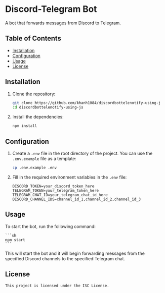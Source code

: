 # Discord-Telegram Bot

A bot that forwards messages from Discord to Telegram.

## Table of Contents

-   [Installation](#installation)
-   [Configuration](#configuration)
-   [Usage](#usage)
-   [License](#license)

## Installation

1. Clone the repository:

    ```sh
    git clone https://github.com/khanh1084/discordbottelenotify-using-js
    cd discordbottelenotify-using-js
    ```

2. Install the dependencies:
    ```sh
    npm install
    ```

## Configuration

1. Create a `.env` file in the root directory of the project. You can use the `.env.example` file as a template:

    ```sh
    cp .env.example .env
    ```

2. Fill in the required environment variables in the `.env` file:

    ```env
    DISCORD_TOKEN=your_discord_token_here
    TELEGRAM_TOKEN=your_telegram_token_here
    TELEGRAM_CHAT_ID=your_telegram_chat_id_here
    DISCORD_CHANNEL_IDS=channel_id_1,channel_id_2,channel_id_3
    ```

## Usage

To start the bot, run the following command:

    ```sh
    npm start
    ```

This will start the bot and it will begin forwarding messages from the specified Discord channels to the specified Telegram chat.

## License

    This project is licensed under the ISC License.
